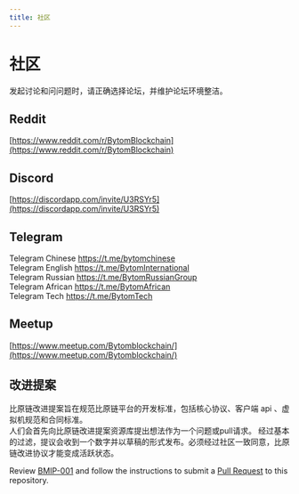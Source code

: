 ```yaml
---
title: 社区
---
```


# 社区

发起讨论和问问题时，请正确选择论坛，并维护论坛环境整洁。

<a name="Reddit"></a>
## Reddit
[https://www.reddit.com/r/BytomBlockchain](https://www.reddit.com/r/BytomBlockchain)

<a name="Discord"></a>
## Discord

[https://discordapp.com/invite/U3RSYr5](https://discordapp.com/invite/U3RSYr5)

<a name="Telegram"></a>
## Telegram

Telegram Chinese	https://t.me/bytomchinese<br />Telegram English	https://t.me/BytomInternational<br />Telegram Russian	https://t.me/BytomRussianGroup<br />Telegram African	https://t.me/BytomAfrican<br />Telegram Tech https://t.me/BytomTech

<a name="Meetup"></a>
## Meetup

[https://www.meetup.com/Bytomblockchain/](https://www.meetup.com/Bytomblockchain/)

<a name="bbb14f31"></a>
## 改进提案

比原链改进提案旨在规范比原链平台的开发标准，包括核心协议、客户端 api 、虚拟机规范和合同标准。<br />人们会首先向比原链改进提案资源库提出想法作为一个问题或pull请求。 经过基本的过滤，提议会收到一个数字并以草稿的形式发布。必须经过社区一致同意，比原链改进协议才能变成活跃状态。

Review [BMIP-001](https://github.com/Bytom/bmips/blob/master/bmip-0001.mediawiki) and follow the instructions to submit a [Pull Request](https://github.com/bytom/bmip/pulls) to this repository.


